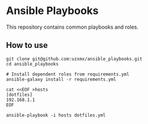 # Ansible Playbooks

This repository contains common playbooks and roles.

## How to use

```
git clone git@github.com:uzxmx/ansible_playbooks.git
cd ansible_playbooks

# Install dependent roles from requirements.yml
ansible-galaxy install -r requirements.yml

cat <<EOF >hosts
[dotfiles]
192.168.1.1
EOF

ansible-playbook -i hosts dotfiles.yml
```
